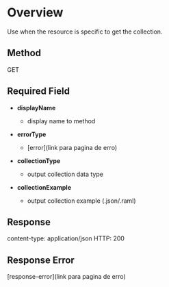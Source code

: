 # Overview
Use when the resource is specific to get the collection.

## Method 
GET

## Required Field
- **displayName**
  - display name to method

- **errorType**
  - [error](link para pagina de erro)

- **collectionType**
  - output collection data type

- **collectionExample**
  - output collection example (.json/.raml)

## Response
content-type: application/json
HTTP: 200

## Response Error
[response-error](link para pagina de erro)